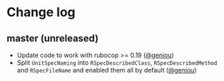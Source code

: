 # Change log

## master (unreleased)

* Update code to work with rubocop >= 0.19 ([@geniou][])
* Split `UnitSpecNaming` into `RSpecDescribedClass`, `RSpecDescribedMethod` and
  `RSpecFileName` and enabled them all by default ([@geniou][])

[@geniou]: https://github.com/geniou

